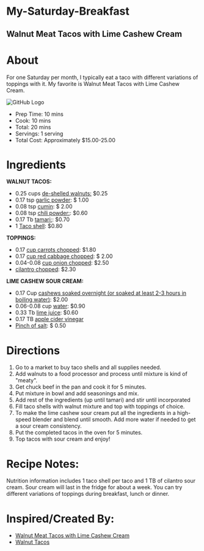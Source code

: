 # My-Saturday-Breakfast
## Walnut Meat Tacos with Lime Cashew Cream

 # About
 
For one Saturday per month, I typically eat a taco with different variations of toppings with it. My favorite is Walnut Meat Tacos with Lime Cashew Cream.


![GitHub Logo](https://www.vnutritionandwellness.com/wp-content/uploads/2016/06/walnut-meat-tacos1-1.jpg)

 - Prep Time: 10 mins
 - Cook: 10 mins
 - Total: 20 mins
 - Servings: 1 serving
 - Total Cost: Approximately $15.00-25.00

# Ingredients

**WALNUT TACOS:**

 - 0.25 cups [de-shelled walnuts:](https://www.google.com/shopping/product/2416399011238086562?q=de-shelled%20walnuts:&safe=strict&rlz=1C1CHBF_enUS760US760&sxsrf=ACYBGNSSMXsehCag49y7mUPOL6LnZ_CZbg:1569592641761&biw=2560&bih=1329&prds=epd:3954701486283304678,prmr:3&sa=X&ved=0ahUKEwiH1P7ClPHkAhVHuVkKHRZvA0cQ8wIIzAQ) $0.25
 - 0.17 tsp [garlic powder](https://www.wideopeneats.com/how-does-one-garlic-clove-compare-to-a-tablespoon-of-garlic-powder/):  $ 1.00
 - 0.08 tsp [cumin](https://www.thespruceeats.com/what-is-cumin-995638): $ 2.00
 - 0.08 tsp [chili powder:](https://www.allrecipes.com/recipe/237172/chili-powder/): $0.60
 - 0.17 Tb [tamari:](https://www.amazon.com/Tamari-Sauce-Wheat-Free-Organic/dp/B0046IIXTW): $0.70
 - 1 [Taco shell](https://www.allrecipes.com/recipe/70504/hard-taco-shells/): $0.80

**TOPPINGS:**

 - 0.17 [cup carrots chopped](https://www.howmuchisin.com/produce_converters/carrot): $1.80
 - 0.17 [cup red cabbage chopped](https://www.fatsecret.com/calories-nutrition/usda/red-cabbage?portionid=34014&portionamount=1.000): $ 2.00
 - 0.04-0.08 [cup onion chopped](https://www.simplyrecipes.com/recipes/how_to_chop_an_onion/): $2.50
 - [cilantro chopped](https://www.mexicanplease.com/how-to-chop-cilantro/): $2.30

**LIME CASHEW SOUR CREAM:** 

 - 0.17 Cup [cashews soaked overnight (or soaked at least 2-3 hours in boiling water)](https://nouveauraw.com/raw-techniques/soaking-nuts-seeds-and-grains/cashews-soaked-drying/): $2.00
 - 0.06-0.08 cup [water](https://science.howstuffworks.com/environmental/earth/geophysics/h2o.htm): $0.90
 - 0.33 Tb [lime juice](https://www.amazon.com/Santa-Cruz-Organic-Juice-Ounces/dp/B000VHGMX6): $0.60
 - 0.17 TB [apple cider vinegar](https://www.healthline.com/nutrition/6-proven-health-benefits-of-apple-cider-vinegar)
 - [Pinch of salt](https://www.food.com/about/salt-359): $ 0.50

# Directions

1.  Go to a market to buy taco shells and all supplies needed.
2. Add walnuts to a food processor and process until mixture is kind of "meaty".
3. Get chuck beef in the pan and cook it for 5 minutes. 
4. Put mixture in bowl and add seasonings and mix.
5. Add rest of the ingredients (up until tamari) and stir until incorporated
6. Fill taco shells with walnut mixture and top with toppings of choice.
7. To make the lime cashew sour cream put all the ingredients in a high-speed blender and blend until smooth. Add more water if needed to get a sour cream consistency.
8. Put the completed tacos in the oven for 5 minutes. 
9. Top tacos with sour cream and enjoy!

# Recipe Notes:

Nutrition information includes 1 taco shell per taco and 1 TB of cilantro sour cream.
Sour cream will last in the fridge for about a week. You can try different variations of toppings during breakfast, lunch or dinner. 


# Inspired/Created By:

 - [Walnut Meat Tacos with Lime Cashew Cream](https://www.vnutritionandwellness.com/walnut-meat-tacos/)
 - [Walnut Tacos](https://www.washingtonpost.com/recipes/walnut-tacos/15504/)



